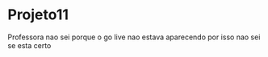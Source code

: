 # Projeto11
Professora nao sei porque o go live nao estava aparecendo por isso nao sei  se esta certo
